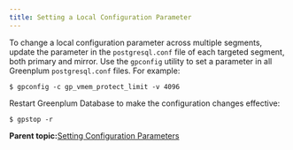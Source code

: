 ```yaml
---
title: Setting a Local Configuration Parameter 
---
```


To change a local configuration parameter across multiple segments, update the parameter in the `postgresql.conf` file of each targeted segment, both primary and mirror. Use the `gpconfig` utility to set a parameter in all Greenplum `postgresql.conf` files. For example:

```
$ gpconfig -c gp_vmem_protect_limit -v 4096
```

Restart Greenplum Database to make the configuration changes effective:

```
$ gpstop -r
```

**Parent topic:**[Setting Configuration Parameters](../topics/g-setting-configuration-parameters.html)

